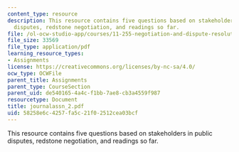 ```yaml
---
content_type: resource
description: This resource contains five questions based on stakeholders in public
  disputes, redstone negotiation, and readings so far.
file: /ol-ocw-studio-app/courses/11-255-negotiation-and-dispute-resolution-in-the-public-sector-spring-2005/58258e6c4257fa5c21f02512cea03bcf_journalassn_2.pdf
file_size: 33569
file_type: application/pdf
learning_resource_types:
- Assignments
license: https://creativecommons.org/licenses/by-nc-sa/4.0/
ocw_type: OCWFile
parent_title: Assignments
parent_type: CourseSection
parent_uid: de540165-4a4c-f1bb-7ae8-cb3a4559f987
resourcetype: Document
title: journalassn_2.pdf
uid: 58258e6c-4257-fa5c-21f0-2512cea03bcf
---
```

This resource contains five questions based on stakeholders in public disputes, redstone negotiation, and readings so far.